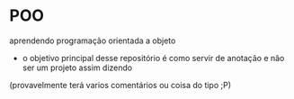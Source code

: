 # POO
aprendendo programação orientada a objeto

- o objetivo principal desse repositório é como servir de anotação e não ser um projeto assim dizendo

(provavelmente terá varios comentários ou coisa do tipo ;P)
